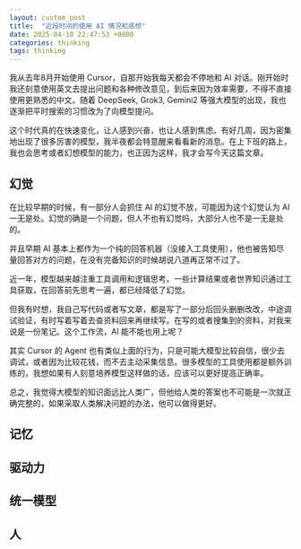```yaml
---
layout: custom_post
title:  "近段时间的使用 AI 情况和感想"
date: 2025-04-10 22:47:53 +0800
categories: thinking
tags: thinking
---
```


我从去年8月开始使用 Cursor，自那开始我每天都会不停地和 AI 对话。刚开始时我还刻意使用英文去提出问题和各种修改意见，到后来因为效率需要，不得不直接使用更熟悉的中文。随着 DeepSeek, Grok3, Gemini2 等强大模型的出现，我也逐渐把平时搜索的习惯改为了向模型提问。

这个时代真的在快速变化，让人感到兴奋，也让人感到焦虑。有好几周，因为密集地出现了很多厉害的模型，我半夜都会特意醒来看看新的消息。在上下班的路上，我也会思考或者幻想模型的能力，也正因为这样，我才会写今天这篇文章。

## 幻觉

在比较早期的时候，有一部分人会抓住 AI 的幻觉不放，可能因为这个幻觉认为 AI 一无是处。幻觉的确是一个问题，但人不也有幻觉吗，大部分人也不是一无是处的。

并且早期 AI 基本上都作为一个纯的回答机器（没接入工具使用），他也被告知尽量回答对方的问题，在没有完备知识的时候胡说八道再正常不过了。

近一年，模型越来越注重工具调用和逻辑思考。一些计算结果或者世界知识通过工具获取，在回答前先思考一遍，都已经降低了幻觉。

但我有时想，我自己写代码或者写文章，都是写了一部分后回头删删改改，中途调试验证，有时写着写着去查资料回来再继续写。在写的或者搜集到的资料，对我来说是一份笔记。这个工作流，AI 能不能也用上呢？

其实 Cursor 的 Agent 也有类似上面的行为，只是可能大模型比较自信，很少去调试，或者因为比较花钱，而不去主动采集信息。很多模型的工具使用都是额外训练的，我想如果有人刻意培养模型这样做的话，应该可以更好提高正确率。

总之，我觉得大模型的知识面远比人类广，但他给人类的答案也不可能是一次就正确完整的，如果采取人类解决问题的办法，他可以做得更好。

## 记忆

## 驱动力

## 统一模型

## 人